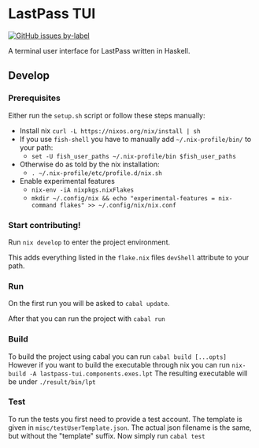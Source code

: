 # LastPass TUI
[![GitHub issues by-label](https://img.shields.io/github/workflow/status/skykanin/lastpass-tui/Haskell%20CI?logo=GitHub&style=for-the-badge)](https://github.com/skykanin/lastpass-tui/actions?query=workflow%3A%22Haskell+CI%22)


A terminal user interface for LastPass written in Haskell.

## Develop
### Prerequisites
Either run the `setup.sh` script or follow these steps manually:
- Install nix `curl -L https://nixos.org/nix/install | sh`
- If you use `fish-shell` you have to manually add `~/.nix-profile/bin/` to your path:
  - `set -U fish_user_paths ~/.nix-profile/bin $fish_user_paths`
- Otherwise do as told by the nix installation: 
  - `. ~/.nix-profile/etc/profile.d/nix.sh`
- Enable experimental features 
  - `nix-env -iA nixpkgs.nixFlakes`
  - `mkdir ~/.config/nix && echo "experimental-features = nix-command flakes" >> ~/.config/nix/nix.conf`

### Start contributing!
Run `nix develop` to enter the project environment.

This adds everything listed in the `flake.nix` files `devShell` attribute to your path.
### Run
On the first run you will be asked to `cabal update`.

After that you can run the project with
`cabal run`

### Build
To build the project using cabal you can run
`cabal build [...opts]`
However if you want to build the executable through nix you can run
`nix-build -A lastpass-tui.components.exes.lpt`
The resulting executable will be under `./result/bin/lpt`

### Test
To run the tests you first need to provide a test account. The template is given in
`misc/testUserTemplate.json`. The actual json filename is the same, but without the
"template" suffix. Now simply run
`cabal test`
